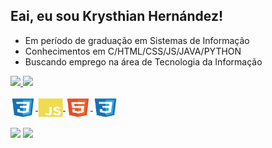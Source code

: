 ## Eai, eu sou Krysthian Hernández!

-  Em período de graduação em Sistemas de Informação 
-  Conhecimentos em C/HTML/CSS/JS/JAVA/PYTHON
-  Buscando emprego na área de Tecnologia da Informação
   
<div>
  <a href="https://github.com/krysgh">
  <img height="180em" src="https://github-readme-stats.vercel.app/api?username=krysgh&show_icons=true&theme=great-gatsby&include_all_commits=true&count_private=true"/>
  <img height="180em" src="https://github-readme-stats.vercel.app/api/top-langs/?username=krysgh&layout=compact&langs_count=16&theme=great-gatsby"/>
</div>

<div style="display: inline_block"><br>
  <img align="center" height="30" width="40" src="https://raw.githubusercontent.com/devicons/devicon/master/icons/css3/css3-original.svg">
  <img align="center" height="30" width="40" src="https://raw.githubusercontent.com/devicons/devicon/master/icons/javascript/javascript-plain.svg">
  <img align="center" height="30" width="40" src="https://raw.githubusercontent.com/devicons/devicon/master/icons/html5/html5-original.svg">
  <img align="center" height="30" width="40" src="https://raw.githubusercontent.com/devicons/devicon/master/icons/css3/css3-original.svg">
</div>

<div> 
  <br>
  <a href="https://instagram.com/ikr_ysi" target="_blank"><img src="https://img.shields.io/badge/-Instagram-%23E4405F?style=for-the-badge&logo=instagram&logoColor=white" target="_blank"></a>
  <a href="https://br.linkedin.com/in/krysthian-galbiatti-00a246271" target="_blank"><img src="https://img.shields.io/badge/-LinkedIn-%230077B5?style=for-the-badge&logo=linkedin&logoColor=white" target="_blank"></a> 
</div>



